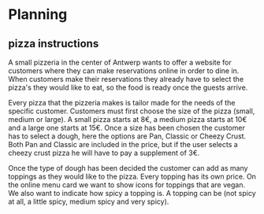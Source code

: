 # Planning

## pizza instructions

A small pizzeria in the center of Antwerp wants to offer a website for customers
where they can make reservations online in order to dine in. When customers make
their reservations they already have to select the pizza's they would like to
eat, so the food is ready once the guests arrive.

Every pizza that the pizzeria makes is tailor made for the needs of the specific
customer. Customers must first choose the size of the pizza (small, medium or
large). A small pizza starts at 8€, a medium pizza starts at 10€ and a large one
starts at 15€. Once a size has been chosen the customer has to select a dough,
here the options are Pan, Classic or Cheezy Crust. Both Pan and Classic are
included in the price, but if the user selects a cheezy crust pizza he will have
to pay a supplement of 3€.

Once the type of dough has been decided the customer can add as many toppings as
they would like to the pizza. Every topping has its own price. On the online
menu card we want to show icons for toppings that are vegan. We also want to
indicate how spicy a topping is. A topping can be (not spicy at all, a little
spicy, medium spicy and very spicy).
